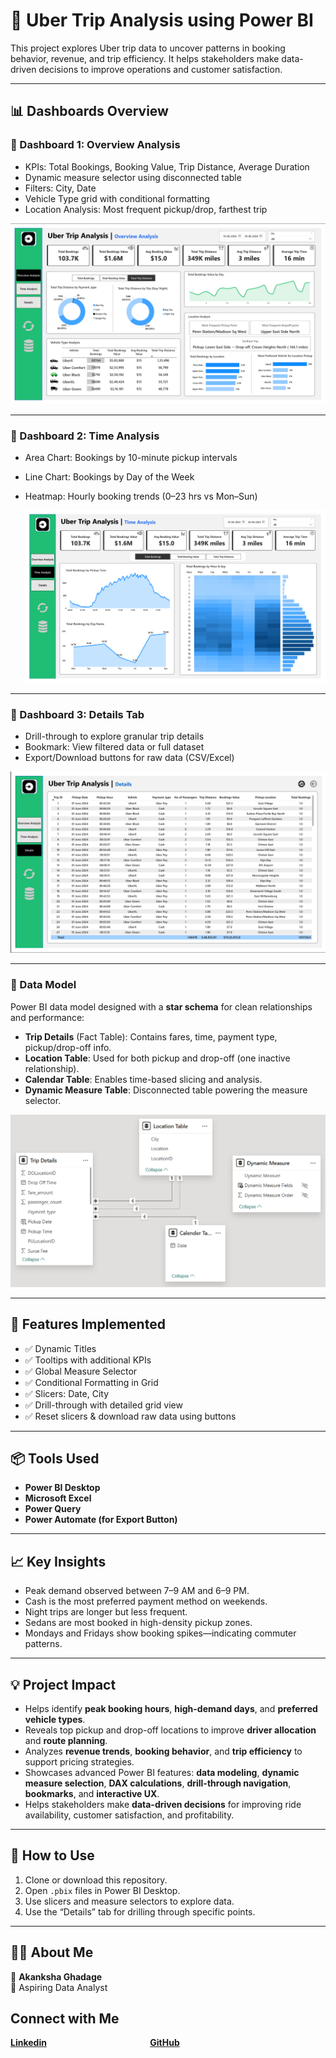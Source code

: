 # 🚖 Uber Trip Analysis using Power BI

This project explores Uber trip data to uncover patterns in booking behavior, revenue, and trip efficiency. It helps stakeholders make data-driven decisions to improve operations and customer satisfaction.

---

## 📊 Dashboards Overview

### 📌 Dashboard 1: Overview Analysis
- KPIs: Total Bookings, Booking Value, Trip Distance, Average Duration
- Dynamic measure selector using disconnected table
- Filters: City, Date
- Vehicle Type grid with conditional formatting
- Location Analysis: Most frequent pickup/drop, farthest trip

![Overview Analysisl](Overview_Dashboard.png)

---

### 📌 Dashboard 2: Time Analysis
- Area Chart: Bookings by 10-minute pickup intervals
- Line Chart: Bookings by Day of the Week
- Heatmap: Hourly booking trends (0–23 hrs vs Mon–Sun)

  ![Time Analysisl](Time_Dashboard.png)

---

### 📌 Dashboard 3: Details Tab
- Drill-through to explore granular trip details
- Bookmark: View filtered data or full dataset
- Export/Download buttons for raw data (CSV/Excel)

![Details Analysisl](Details_Dashboard.png)

---

### 📐 Data Model

Power BI data model designed with a **star schema** for clean relationships and performance:

- **Trip Details** (Fact Table): Contains fares, time, payment type, pickup/drop-off info.
- **Location Table**: Used for both pickup and drop-off (one inactive relationship).
- **Calendar Table**: Enables time-based slicing and analysis.
- **Dynamic Measure Table**: Disconnected table powering the measure selector.

![Data Model](Data_Model.png)

---

## 🧩 Features Implemented
- ✅ Dynamic Titles
- ✅ Tooltips with additional KPIs
- ✅ Global Measure Selector
- ✅ Conditional Formatting in Grid
- ✅ Slicers: Date, City
- ✅ Drill-through with detailed grid view
- ✅ Reset slicers & download raw data using buttons

---

## 📦 Tools Used
- **Power BI Desktop**
- **Microsoft Excel**
- **Power Query**
- **Power Automate (for Export Button)**

---

## 📈 Key Insights
- Peak demand observed between 7–9 AM and 6–9 PM.
- Cash is the most preferred payment method on weekends.
- Night trips are longer but less frequent.
- Sedans are most booked in high-density pickup zones.
- Mondays and Fridays show booking spikes—indicating commuter patterns.

---
## 💡 Project Impact
- Helps identify **peak booking hours**, **high-demand days**, and **preferred vehicle types**.
- Reveals top pickup and drop-off locations to improve **driver allocation** and **route planning**.
- Analyzes **revenue trends**, **booking behavior**, and **trip efficiency** to support pricing strategies.
- Showcases advanced Power BI features: **data modeling**, **dynamic measure selection**, **DAX calculations**, **drill-through navigation**, **bookmarks**, and **interactive UX**.
- Helps stakeholders make **data-driven decisions** for improving ride availability, customer satisfaction, and profitability.

---

## 📎 How to Use
1. Clone or download this repository.
2. Open `.pbix` files in Power BI Desktop.
3. Use slicers and measure selectors to explore data.
4. Use the “Details” tab for drilling through specific points.

---
## 🙋‍♀️ About Me
👤 **Akanksha Ghadage**  
🎯 Aspiring Data Analyst 

## Connect with Me


**[Linkedin](https://www.linkedin.com/in/akanksha-ghadage?lipi=urn%3Ali%3Apage%3Ad_flagship3_profile_view_base_contact_details%3BdlFNzzQrTAiOhMUx8JAUmA%3D%3D)**    &emsp; &emsp; &emsp; &emsp; &emsp; &emsp; &emsp; &emsp; &emsp;  **[GitHub](https://github.com/akanksha-ghadage)**
